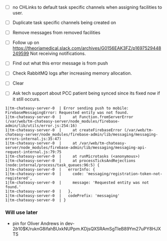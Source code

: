 - [ ] no CHLinks to default task specific channels when assigning facilities to user.
- [ ] Duplicate task specific channels being created on 
- [ ] Remove messages from removed facilities
- [ ] Follow up on https://theoriamedical.slack.com/archives/G0156EAK3FZ/p1697529448249599 Not receiving notifications.
- [ ] Find out what this error message is from push
- [ ] Check RabbitMQ logs after increasing memory allocation.
- [ ] Clear
- [ ] Ask tech support about PCC patient being synced since its fixed now if it still occurs.



```error
1|tm-chateasy-server-0  | Error sending push to mobile: FirebaseMessagingError: Requested entity was not found.
1|tm-chateasy-server-0  |     at Function.fromServerError (/var/web/tm-chateasy-server/node_modules/firebase-admin/lib/utils/error.js:254:16)
1|tm-chateasy-server-0  |     at createFirebaseError (/var/web/tm-chateasy-server/node_modules/firebase-admin/lib/messaging/messaging-errors-internal.js:35:47)
1|tm-chateasy-server-0  |     at /var/web/tm-chateasy-server/node_modules/firebase-admin/lib/messaging/messaging-api-request-internal.js:79:75
1|tm-chateasy-server-0  |     at runMicrotasks (<anonymous>)
1|tm-chateasy-server-0  |     at processTicksAndRejections (node:internal/process/task_queues:96:5) {
1|tm-chateasy-server-0  |   errorInfo: {
1|tm-chateasy-server-0  |     code: 'messaging/registration-token-not-registered',
1|tm-chateasy-server-0  |     message: 'Requested entity was not found.'
1|tm-chateasy-server-0  |   },
1|tm-chateasy-server-0  |   codePrefix: 'messaging'
1|tm-chateasy-server-0  | }
```


### Will use later

- pin for Oliver Andrews in dev- $2b$10$K/ruknG8ifahBUxkNUPpm.KDjsQXSRAmSgTIeB89Ym27uPY8HJXTS